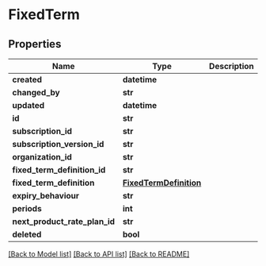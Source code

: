 # FixedTerm

## Properties
Name | Type | Description | Notes
------------ | ------------- | ------------- | -------------
**created** | **datetime** |  | [optional] 
**changed_by** | **str** |  | [optional] 
**updated** | **datetime** |  | [optional] 
**id** | **str** |  | [optional] 
**subscription_id** | **str** |  | [optional] 
**subscription_version_id** | **str** |  | [optional] 
**organization_id** | **str** |  | [optional] 
**fixed_term_definition_id** | **str** |  | [optional] 
**fixed_term_definition** | [**FixedTermDefinition**](FixedTermDefinition.md) |  | [optional] 
**expiry_behaviour** | **str** |  | 
**periods** | **int** |  | [optional] 
**next_product_rate_plan_id** | **str** |  | [optional] 
**deleted** | **bool** |  | [optional] 

[[Back to Model list]](../README.md#documentation-for-models) [[Back to API list]](../README.md#documentation-for-api-endpoints) [[Back to README]](../README.md)

